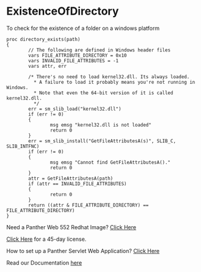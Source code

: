 # ExistenceOfDirectory
To check for the existence of a folder on a windows platform
```
proc directory_exists(path)
{
        // The following are defined in Windows header files
        vars FILE_ATTRIBUTE_DIRECTORY = 0x10
        vars INVALID_FILE_ATTRIBUTES = -1
        vars attr, err

        /* There's no need to load kernel32.dll. Its always loaded.
          * A failure to load it probably means you're not running in Windows.
          * Note that even the 64-bit version of it is called kernel32.dll.
          */
        err = sm_slib_load("kernel32.dll")
        if (err != 0)
        {
                msg emsg "kernel32.dll is not loaded"
                return 0
        }
        err = sm_slib_install("GetFileAttributesA(s)", SLIB_C, SLIB_INTFNC)
        if (err != 0)
        {
                msg emsg "Cannot find GetFileAttributesA()."
                return 0
        }
        attr = GetFileAttributesA(path)
        if (attr == INVALID_FILE_ATTRIBUTES)
        {
                return 0
        }
        return ((attr & FILE_ATTRIBUTE_DIRECTORY) == FILE_ATTRIBUTE_DIRECTORY)
}
```
Need a Panther Web 552 Redhat Image? [Click Here](https://hub.docker.com/r/prolificspanther/pantherweb "Named link title") 

[Click Here](https://prolifics.com/panther-trial-license-request/ "Named link title") for a 45-day license.

How to set up a Panther Servlet Web Application? [Click Here](https://github.com/ProlificsPanther/PantherWeb/releases "Named link title")

Read our Documentation [here](https://docs.prolifics.com)
